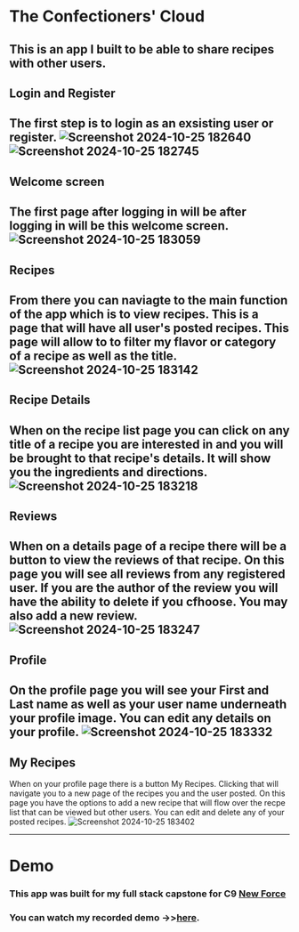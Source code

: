 # The Confectioners' Cloud
This is an app I built to be able to share recipes with other users. 
---
## Login and Register
The first step is to login as an exsisting user or register.
![Screenshot 2024-10-25 182640](https://github.com/user-attachments/assets/352b7681-36d8-4c53-9e43-e8b6aa2ac340)
![Screenshot 2024-10-25 182745](https://github.com/user-attachments/assets/0cddf7aa-5c19-40bf-9fd3-33d6e7b79c33)
---
## Welcome screen
The first page after logging in will be after logging in will be this welcome screen.
![Screenshot 2024-10-25 183059](https://github.com/user-attachments/assets/8036e529-ffad-4eff-9354-377341d2a13b)
---
## Recipes
From there you can naviagte to the main function of the app which is to view recipes. This is a page that will have all user's posted recipes. This page will allow to to filter my flavor or category of a recipe as well as the title.
![Screenshot 2024-10-25 183142](https://github.com/user-attachments/assets/395cb106-d0bf-469c-987d-97c6805f5252)
---
## Recipe Details
When on the recipe list page you can click on any title of a recipe you are interested in and you will be brought to that recipe's details. It will show you the ingredients and directions.
![Screenshot 2024-10-25 183218](https://github.com/user-attachments/assets/92b3e61c-ab47-48a3-8490-cc7e79d80810)
---
## Reviews
When on a details page of a recipe there will be a button to view the reviews of that recipe. On this page you will see all reviews from any registered user. If you are the author of the review you will have the ability to delete if you cfhoose. You may also add a new review.
![Screenshot 2024-10-25 183247](https://github.com/user-attachments/assets/8114d98e-a97a-4ee8-a711-3c565cfdca5d)
---
## Profile
On the profile page you will see your First and Last name as well as your user name underneath your profile image. You can edit any details on your profile. 
![Screenshot 2024-10-25 183332](https://github.com/user-attachments/assets/c894de3e-68b1-4136-a6a2-2bcb02ac45b7)
---
## My Recipes
When on your profile page there is a button My Recipes. Clicking that will navigate you to a new page of the recipes you and the user posted. On this page you have the options to add a new recipe that will flow over the recpe list that can be viewed but other users. You can edit and delete any of your posted recipes.
![Screenshot 2024-10-25 183402](https://github.com/user-attachments/assets/1e99ef51-b6b4-4fdd-99d3-9408764ecde2)

---
# Demo
### This app was built for my full stack capstone for C9 [New Force](https://generationwv.org/programs/newforce/)
### You can watch my recorded demo ->>[here](https://www.loom.com/share/611d8b17547d4af7b4591597e8119786).
